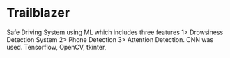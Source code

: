 # Trailblazer
Safe Driving System using ML which includes three features 1> Drowsiness Detection System 2> Phone Detection 3> Attention Detection. CNN was used.
Tensorflow, OpenCV, tkinter, 
